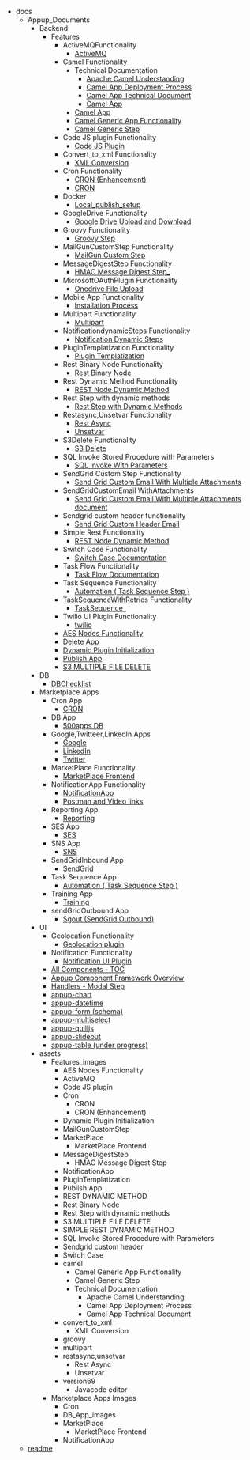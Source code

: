 - docs
	- Appup_Documents
		- Backend
			- Features
				- ActiveMQFunctionality
					- [ActiveMQ](https://github.com/appup2/appup-docs/tree/master/docs/Appup_Documents/Backend/Features/ActiveMQFunctionality/ActiveMQ.md)
				- Camel Functionality
					- Technical Documentation
						- [Apache Camel Understanding](https://github.com/appup2/appup-docs/tree/master/docs/Appup_Documents/Backend/Features/Camel%20Functionality/Technical%20Documentation/Apache%20Camel%20Understanding.md)
						- [Camel App Deployment Process](https://github.com/appup2/appup-docs/tree/master/docs/Appup_Documents/Backend/Features/Camel%20Functionality/Technical%20Documentation/Camel%20App%20Deployment%20Process.md)
						- [Camel App Technical Document](https://github.com/appup2/appup-docs/tree/master/docs/Appup_Documents/Backend/Features/Camel%20Functionality/Technical%20Documentation/Camel%20App%20Technical%20Document.md)
						- [Camel App](https://github.com/appup2/appup-docs/tree/master/docs/Appup_Documents/Backend/Features/Camel%20Functionality/Technical%20Documentation/Camel%20App.md)
					- [Camel App](https://github.com/appup2/appup-docs/tree/master/docs/Appup_Documents/Backend/Features/Camel%20Functionality/Camel%20App.md)
					- [Camel Generic App Functionality](https://github.com/appup2/appup-docs/tree/master/docs/Appup_Documents/Backend/Features/Camel%20Functionality/Camel%20Generic%20App%20Functionality.md)
					- [Camel Generic Step](https://github.com/appup2/appup-docs/tree/master/docs/Appup_Documents/Backend/Features/Camel%20Functionality/Camel%20Generic%20Step.md)
				- Code JS plugin Functionality
					- [Code JS Plugin](https://github.com/appup2/appup-docs/tree/master/docs/Appup_Documents/Backend/Features/Code%20JS%20plugin%20Functionality/Code%20JS%20Plugin.md)
				- Convert_to_xml Functionality
					- [XML Conversion](https://github.com/appup2/appup-docs/tree/master/docs/Appup_Documents/Backend/Features/Convert_to_xml%20Functionality/XML%20Conversion.md)
				- Cron Functionality
					- [CRON (Enhancement)](https://github.com/appup2/appup-docs/tree/master/docs/Appup_Documents/Backend/Features/Cron%20Functionality/CRON%20%28Enhancement%29.md)
					- [CRON](https://github.com/appup2/appup-docs/tree/master/docs/Appup_Documents/Backend/Features/Cron%20Functionality/CRON.md)
				- Docker
					- [Local_publish_setup](https://github.com/appup2/appup-docs/tree/master/docs/Appup_Documents/Backend/Features/Docker/Local_publish_setup.md)
				- GoogleDrive Functionality
					- [Google Drive Upload and Download](https://github.com/appup2/appup-docs/tree/master/docs/Appup_Documents/Backend/Features/GoogleDrive%20Functionality/Google%20Drive%20Upload%20and%20Download.md)
				- Groovy Functionality
					- [Groovy Step](https://github.com/appup2/appup-docs/tree/master/docs/Appup_Documents/Backend/Features/Groovy%20Functionality/Groovy%20Step.md)
				- MailGunCustomStep Functionality
					- [MailGun Custom Step](https://github.com/appup2/appup-docs/tree/master/docs/Appup_Documents/Backend/Features/MailGunCustomStep%20Functionality/MailGun%20Custom%20Step.md)
				- MessageDigestStep Functionality
					- [HMAC Message Digest Step_](https://github.com/appup2/appup-docs/tree/master/docs/Appup_Documents/Backend/Features/MessageDigestStep%20Functionality/HMAC%20Message%20Digest%20Step_.md)
				- MicrosoftOAuthPlugin Functionality
					- [Onedrive File Upload](https://github.com/appup2/appup-docs/tree/master/docs/Appup_Documents/Backend/Features/MicrosoftOAuthPlugin%20Functionality/Onedrive%20File%20Upload.md)
				- Mobile App Functionality
					- [Installation Process](https://github.com/appup2/appup-docs/tree/master/docs/Appup_Documents/Backend/Features/Mobile%20App%20Functionality/Installation%20Process.md)
				- Multipart Functionality
					- [Multipart](https://github.com/appup2/appup-docs/tree/master/docs/Appup_Documents/Backend/Features/Multipart%20Functionality/Multipart.md)
				- NotificationdynamicSteps Functionality
					- [Notification Dynamic Steps](https://github.com/appup2/appup-docs/tree/master/docs/Appup_Documents/Backend/Features/NotificationdynamicSteps%20Functionality/Notification%20Dynamic%20Steps.md)
				- PluginTemplatization Functionality
					- [Plugin Templatization](https://github.com/appup2/appup-docs/tree/master/docs/Appup_Documents/Backend/Features/PluginTemplatization%20Functionality/Plugin%20Templatization.md)
				- Rest Binary Node Functionality
					- [Rest Binary Node](https://github.com/appup2/appup-docs/tree/master/docs/Appup_Documents/Backend/Features/Rest%20Binary%20Node%20Functionality/Rest%20Binary%20Node.md)
				- Rest Dynamic Method Functionality
					- [REST Node Dynamic Method](https://github.com/appup2/appup-docs/tree/master/docs/Appup_Documents/Backend/Features/Rest%20Dynamic%20Method%20Functionality/REST%20Node%20Dynamic%20Method.md)
				- Rest Step with dynamic methods
					- [Rest Step with Dynamic Methods](https://github.com/appup2/appup-docs/tree/master/docs/Appup_Documents/Backend/Features/Rest%20Step%20with%20dynamic%20methods/Rest%20Step%20with%20Dynamic%20Methods.md)
				- Restasync,Unsetvar Functionality
					- [Rest Async](https://github.com/appup2/appup-docs/tree/master/docs/Appup_Documents/Backend/Features/Restasync%2CUnsetvar%20Functionality/Rest%20Async.md)
					- [Unsetvar](https://github.com/appup2/appup-docs/tree/master/docs/Appup_Documents/Backend/Features/Restasync%2CUnsetvar%20Functionality/Unsetvar.md)
				- S3Delete Functionality
					- [S3 Delete](https://github.com/appup2/appup-docs/tree/master/docs/Appup_Documents/Backend/Features/S3Delete%20Functionality/S3%20Delete.md)
				- SQL Invoke Stored Procedure with Parameters
					- [SQL Invoke With Parameters](https://github.com/appup2/appup-docs/tree/master/docs/Appup_Documents/Backend/Features/SQL%20Invoke%20Stored%20Procedure%20with%20Parameters/SQL%20Invoke%20With%20Parameters.md)
				- SendGrid Custom Step Functionality
					- [Send Grid Custom Email With Multiple Attachments](https://github.com/appup2/appup-docs/tree/master/docs/Appup_Documents/Backend/Features/SendGrid%20Custom%20Step%20Functionality/Send%20Grid%20Custom%20Email%20With%20Multiple%20Attachments.md)
				- SendGridCustomEmail WithAttachments
					- [Send Grid Custom Email With Multiple Attachments document](https://github.com/appup2/appup-docs/tree/master/docs/Appup_Documents/Backend/Features/SendGridCustomEmail%20WithAttachments/Send%20Grid%20Custom%20Email%20With%20Multiple%20Attachments%20document.md)
				- Sendgrid custom header functionality
					- [Send Grid Custom Header Email](https://github.com/appup2/appup-docs/tree/master/docs/Appup_Documents/Backend/Features/Sendgrid%20custom%20header%20functionality/Send%20Grid%20Custom%20Header%20Email.md)
				- Simple Rest Functionality
					- [REST Node Dynamic Method](https://github.com/appup2/appup-docs/tree/master/docs/Appup_Documents/Backend/Features/Simple%20Rest%20Functionality/REST%20Node%20Dynamic%20Method.md)
				- Switch Case Functionality
					- [Switch Case Documentation](https://github.com/appup2/appup-docs/tree/master/docs/Appup_Documents/Backend/Features/Switch%20Case%20Functionality/Switch%20Case%20Documentation.md)
				- Task Flow Functionality
					- [Task Flow Documentation](https://github.com/appup2/appup-docs/tree/master/docs/Appup_Documents/Backend/Features/Task%20Flow%20Functionality/Task%20Flow%20Documentation.md)
				- Task Sequence Functionality
					- [Automation ( Task Sequence Step )](https://github.com/appup2/appup-docs/tree/master/docs/Appup_Documents/Backend/Features/Task%20Sequence%20Functionality/Automation%20%28%20Task%20Sequence%20Step%20%29.md)
				- TaskSequenceWithRetries Functionality
					- [TaskSequence_](https://github.com/appup2/appup-docs/tree/master/docs/Appup_Documents/Backend/Features/TaskSequenceWithRetries%20Functionality/TaskSequence_.md)
				- Twilio UI Plugin Functionality
					- [twilio](https://github.com/appup2/appup-docs/tree/master/docs/Appup_Documents/Backend/Features/Twilio%20UI%20Plugin%20Functionality/twilio.md)
				- [AES Nodes Functionality](https://github.com/appup2/appup-docs/tree/master/docs/Appup_Documents/Backend/Features/AES%20Nodes%20Functionality.md)
				- [Delete App](https://github.com/appup2/appup-docs/tree/master/docs/Appup_Documents/Backend/Features/Delete%20App.md)
				- [Dynamic Plugin Initialization](https://github.com/appup2/appup-docs/tree/master/docs/Appup_Documents/Backend/Features/Dynamic%20Plugin%20Initialization.md)
				- [Publish App](https://github.com/appup2/appup-docs/tree/master/docs/Appup_Documents/Backend/Features/Publish%20App.md)
				- [S3 MULTIPLE FILE DELETE](https://github.com/appup2/appup-docs/tree/master/docs/Appup_Documents/Backend/Features/S3%20MULTIPLE%20FILE%20DELETE.md)
		- DB
			- [DBChecklist](https://github.com/appup2/appup-docs/tree/master/docs/Appup_Documents/DB/DBChecklist.md)
		- Marketplace Apps
			- Cron App
				- [CRON](https://github.com/appup2/appup-docs/tree/master/docs/Appup_Documents/Marketplace%20Apps/Cron%20App/CRON.md)
			- DB App
				- [500apps DB](https://github.com/appup2/appup-docs/tree/master/docs/Appup_Documents/Marketplace%20Apps/DB%20App/500apps%20DB.md)
			- Google,Twitteer,LinkedIn Apps
				- [Google](https://github.com/appup2/appup-docs/tree/master/docs/Appup_Documents/Marketplace%20Apps/Google%2CTwitteer%2CLinkedIn%20Apps/Google.md)
				- [LinkedIn](https://github.com/appup2/appup-docs/tree/master/docs/Appup_Documents/Marketplace%20Apps/Google%2CTwitteer%2CLinkedIn%20Apps/LinkedIn.md)
				- [Twitter](https://github.com/appup2/appup-docs/tree/master/docs/Appup_Documents/Marketplace%20Apps/Google%2CTwitteer%2CLinkedIn%20Apps/Twitter.md)
			- MarketPlace Functionality
				- [MarketPlace Frontend](https://github.com/appup2/appup-docs/tree/master/docs/Appup_Documents/Marketplace%20Apps/MarketPlace%20Functionality/MarketPlace%20Frontend.md)
			- NotificationApp Functionality
				- [NotificationApp](https://github.com/appup2/appup-docs/tree/master/docs/Appup_Documents/Marketplace%20Apps/NotificationApp%20Functionality/NotificationApp.md)
				- [Postman and Video links](https://github.com/appup2/appup-docs/tree/master/docs/Appup_Documents/Marketplace%20Apps/NotificationApp%20Functionality/Postman%20and%20Video%20links.md)
			- Reporting App
				- [Reporting](https://github.com/appup2/appup-docs/tree/master/docs/Appup_Documents/Marketplace%20Apps/Reporting%20App/Reporting.md)
			- SES App
				- [SES](https://github.com/appup2/appup-docs/tree/master/docs/Appup_Documents/Marketplace%20Apps/SES%20App/SES.md)
			- SNS App
				- [SNS](https://github.com/appup2/appup-docs/tree/master/docs/Appup_Documents/Marketplace%20Apps/SNS%20App/SNS.md)
			- SendGridInbound App
				- [SendGrid](https://github.com/appup2/appup-docs/tree/master/docs/Appup_Documents/Marketplace%20Apps/SendGridInbound%20App/SendGrid.md)
			- Task Sequence App
				- [Automation ( Task Sequence Step )](https://github.com/appup2/appup-docs/tree/master/docs/Appup_Documents/Marketplace%20Apps/Task%20Sequence%20App/Automation%20%28%20Task%20Sequence%20Step%20%29.md)
			- Training App
				- [Training](https://github.com/appup2/appup-docs/tree/master/docs/Appup_Documents/Marketplace%20Apps/Training%20App/Training.md)
			- sendGridOutbound App
				- [Sgout (SendGrid Outbound)](https://github.com/appup2/appup-docs/tree/master/docs/Appup_Documents/Marketplace%20Apps/sendGridOutbound%20App/Sgout%20%28SendGrid%20Outbound%29.md)
		- UI
			- Geolocation Functionality
				- [Geolocation plugin](https://github.com/appup2/appup-docs/tree/master/docs/Appup_Documents/UI/Geolocation%20Functionality/Geolocation%20plugin.md)
			- Notification Functionality
				- [Notification UI Plugin](https://github.com/appup2/appup-docs/tree/master/docs/Appup_Documents/UI/Notification%20Functionality/Notification%20UI%20Plugin.md)
			- [All Components - TOC](https://github.com/appup2/appup-docs/tree/master/docs/Appup_Documents/UI/All%20Components%20-%20TOC.md)
			- [Appup Component Framework Overview](https://github.com/appup2/appup-docs/tree/master/docs/Appup_Documents/UI/Appup%20Component%20Framework%20Overview.md)
			- [Handlers - Modal Step](https://github.com/appup2/appup-docs/tree/master/docs/Appup_Documents/UI/Handlers%20-%20Modal%20Step.md)
			- [appup-chart](https://github.com/appup2/appup-docs/tree/master/docs/Appup_Documents/UI/appup-chart.md)
			- [appup-datetime](https://github.com/appup2/appup-docs/tree/master/docs/Appup_Documents/UI/appup-datetime.md)
			- [appup-form (schema)](https://github.com/appup2/appup-docs/tree/master/docs/Appup_Documents/UI/appup-form%20%28schema%29.md)
			- [appup-multiselect](https://github.com/appup2/appup-docs/tree/master/docs/Appup_Documents/UI/appup-multiselect.md)
			- [appup-quilljs](https://github.com/appup2/appup-docs/tree/master/docs/Appup_Documents/UI/appup-quilljs.md)
			- [appup-slideout](https://github.com/appup2/appup-docs/tree/master/docs/Appup_Documents/UI/appup-slideout.md)
			- [appup-table (under progress)](https://github.com/appup2/appup-docs/tree/master/docs/Appup_Documents/UI/appup-table%20%28under%20progress%29.md)
		- assets
			- Features_images
				- AES Nodes Functionality
				- ActiveMQ
				- Code JS plugin
				- Cron
					- CRON
					- CRON (Enhancement)
				- Dynamic Plugin Initialization
				- MailGunCustomStep
				- MarketPlace
					- MarketPlace Frontend
				- MessageDigestStep
					- HMAC Message Digest Step
				- NotificationApp
				- PluginTemplatization
				- Publish App
				- REST DYNAMIC METHOD
				- Rest Binary Node
				- Rest Step with dynamic methods
				- S3 MULTIPLE FILE DELETE
				- SIMPLE REST DYNAMIC METHOD
				- SQL Invoke Stored Procedure with Parameters
				- Sendgrid custom header
				- Switch Case
				- camel
					- Camel Generic App Functionality
					- Camel Generic Step
					- Technical Documentation
						- Apache Camel Understanding
						- Camel App Deployment Process
						- Camel App Technical Document
				- convert_to_xml
					- XML Conversion
				- groovy
				- multipart
				- restasync,unsetvar
					- Rest Async
					- Unsetvar
				- version69
					- Javacode editor
			- Marketplace Apps Images
				- Cron
				- DB_App_images
				- MarketPlace
					- MarketPlace Frontend
				- NotificationApp
	- [readme](./docs/readme.md)
